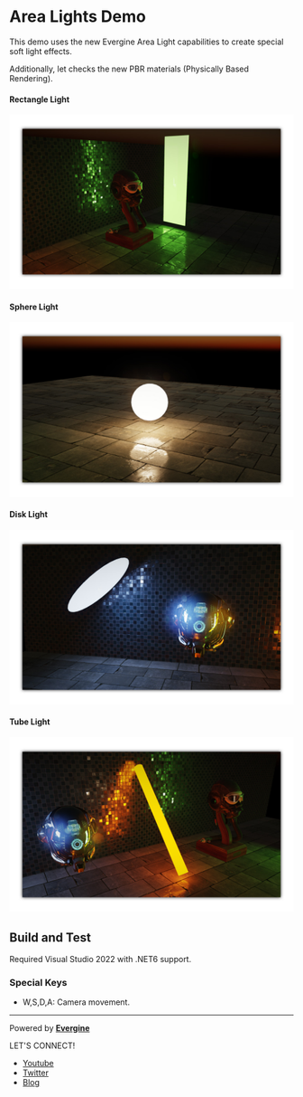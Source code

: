 # Area Lights Demo

This demo uses the new Evergine Area Light capabilities to create special soft light effects.

Additionally, let checks the new PBR materials (Physically Based Rendering).

#### Rectangle Light
![alt Screenshot0](Screenshots/RectangleLight.jpg)
#### Sphere Light
![alt Screenshot0](Screenshots/SphereLight.jpg)
#### Disk Light
![alt Screenshot0](Screenshots/DiskLight.jpg)
#### Tube Light
![alt Screenshot0](Screenshots/TubeLight.jpg)

## Build and Test

Required Visual Studio 2022 with .NET6 support.

### Special Keys
 * W,S,D,A: Camera movement.
 
----
Powered by **[Evergine](http://www.evergine.com)**

LET'S CONNECT!

- [Youtube](https://www.youtube.com/subscription_center?add_user=WaveEngineChannel)
- [Twitter](https://twitter.com/WaveEngineTeam)
- [Blog](http://geeks.ms/waveengineteam/)
